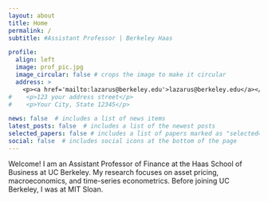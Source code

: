 ```yaml
---
layout: about
title: Home
permalink: /
subtitle: #Assistant Professor | Berkeley Haas

profile:
  align: left
  image: prof_pic.jpg
  image_circular: false # crops the image to make it circular
  address: >
    <p><a href='mailto:lazarus@berkeley.edu'>lazarus@berkeley.edu</a></p>
#    <p>123 your address street</p>
#    <p>Your City, State 12345</p>

news: false  # includes a list of news items
latest_posts: false  # includes a list of the newest posts
selected_papers: false # includes a list of papers marked as "selected={true}"
social: false  # includes social icons at the bottom of the page
---
```


Welcome! I am an Assistant Professor of Finance at the Haas School of Business at UC Berkeley. My research focuses on asset pricing, macroeconomics, and time-series econometrics. Before joining UC Berkeley, I was at MIT Sloan.
